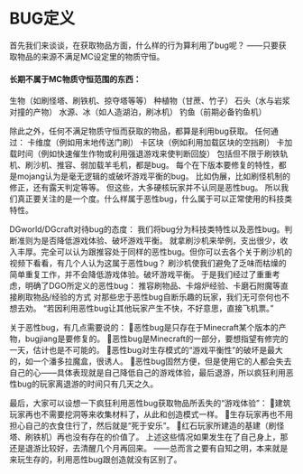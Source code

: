 <!-- information/bugDefinition -->

# BUG定义

首先我们来谈谈，在获取物品方面，什么样的行为算利用了bug呢？
——只要获取物品的来源不满足MC设定里的物质守恒。

#### 长期不属于MC物质守恒范围的东西：
生物（如刷怪塔、刷铁机、掠夺塔等等）		种植物（甘蔗、竹子）
石头（水与岩浆对撞的产物）					水源、冰（如人造湖泊，刷冰机）
钓鱼（前期必备钓鱼机）

除此之外，任何不满足物质守恒而获取的物品，都算是利用bug获取。
任何通过：	卡维度（例如用末地传送门刷）	卡区块（例如利用加载区块的空挡刷）
卡加载时间（例如快速催生作物或利用强退游戏来使判断回旋）
包括但不限于刷铁轨机、刷沙机、推容、弱加载羊毛机，都是bug。
每个在下版本要修复的特性，都是mojang认为是毫无逻辑的或破坏游戏平衡的bug。
比如伪展，比如刷怪机制的修正，还有露天判定等等。
但这些，大多硬核玩家并不认同是恶性bug。
所以我们真正要关注的是一个度。什么样属于恶性bug，什么属于可以正常使用的科技类特性。

DGworld/DGcraft对待bug的态度：
我们将bug分为科技类特性以及恶性bug。判断准则为是否降低游戏体验、破坏游戏平衡。
就拿刷沙机来举例，支出很少，收入丰厚。完全可以认为跟推容处于同样的恶性bug。但你可以去各个关于刷沙机的视频下看看，有几个人认为这属于恶性bug？
刷沙机使我们避免了乏味而枯燥的简单重复工作，并不会降低游戏体验。破坏游戏平衡。
于是我们经过了重重考虑，明确了DGO所定义的恶性bug：
推容刷物品、卡熔炉经验、卡磨石附魔等直接刷取物品/经验的方式
对那些忠于恶性bug自断乐趣的玩家，我们无可奈何也不想去劝。
“若因利用恶性bug让其他玩家产生不快，不好意思，直接飞机票。”

关于恶性bug，有几点需要说的：
恶性bug是只存在于Minecraft某个版本的产物，bugjiang是要修复的。
恶性bug是Minecraft的一部分，要想指望有修完的一天，估计也是不可能的。
恶性bug对生存模式的“游戏平衡性”的破坏是最大的，如一个潘多拉魔盒，很诱人。
恶性bug固然方便，但是使用它的人都会失去自己的心——具体表现就是自己降低自己的游戏体验，最后退游，所以疯狂利用恶性bug的玩家离退游的时间只有几天之久。

最后，大家可以设想一下疯狂利用恶性bug获取物品所丢失的“游戏体验”：
建筑玩家再也不需要挖洞等来收集材料了，从此和创造模式一样。
生存玩家再也不用担心自己的衣食住行了，然后就是“死于安乐”。
红石玩家所建造的基建（刷怪塔、刷铁机）再也没有存在的价值了。
上述这些情况如果发生在了自己身上，那还是退游比较好，去清醒几个月再回来。
——总而言之要有自知之明，本来就是来玩生存的，利用恶性bug跟创造就没有区别了。
